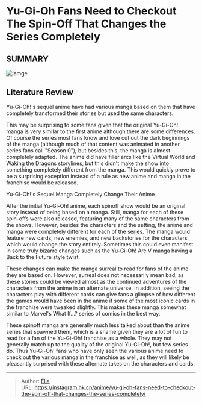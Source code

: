 # Yu-Gi-Oh Fans Need to Checkout The Spin-Off That Changes the Series Completely


## SUMMARY 

![iamge](https://static1.srcdn.com/wordpress/wp-content/uploads/2023/09/jaden-from-yu-gi-oh-gx-s-manga-and-anime.jpg)

## Literature Review

Yu-Gi-Oh!&#39;s sequel anime have had various manga based on them that have completely transformed their stories but used the same characters.





This may be surprising to some fans given that the original Yu-Gi-Oh! manga is very similar to the first anime although there are some differences. Of course the series most fans know and love cut out the dark beginnings of the manga (although much of that content was animated in another series fans call &#34;Season 0&#34;), but besides this, the manga is almost completely adapted. The anime did have filler arcs like the Virtual World and Waking the Dragons storylines, but this didn&#39;t make the show into something completely different from the manga. This would quickly prove to be a surprising exception instead of a rule as new anime and manga in the franchise would be released.





 Yu-Gi-Oh!&#39;s Sequel Manga Completely Change Their Anime 
          

After the initial Yu-Gi-Oh! anime, each spinoff show would be an original story instead of being based on a manga. Still, manga for each of these spin-offs were also released, featuring many of the same characters from the shows. However, besides the characters and the setting, the anime and manga were completely different for each of the series. The manga would feature new cards, new enemies, and new backstories for the characters which would change the story entirely. Sometimes this could even manifest in some truly bizarre changes such as the Yu-Gi-Oh! Arc V manga having a Back to the Future style twist.

These changes can make the manga surreal to read for fans of the anime they are based on. However, surreal does not necessarily mean bad, as these stories could be viewed almost as the continued adventures of the characters from the anime in an alternate universe. In addition, seeing the characters play with different cards can give fans a glimpse of how different the games would have been in the anime if some of the most iconic cards in the franchise were tweaked slightly. This makes these manga somewhat similar to Marvel&#39;s What If…? series of comics in the best way.




          

These spinoff manga are generally much less talked about than the anime series that spawned them, which is a shame given they are a lot of fun to read for a fan of the Yu-Gi-Oh! franchise as a whole. They may not generally match up to the quality of the original Yu-Gi-Oh!, but few series do. Thus Yu-Gi-Oh! fans who have only seen the various anime need to check out the various manga in the franchise as well, as they will likely be pleasantly surprised with these alternate takes on the characters and cards.



---

> Author: [Ella](https://instagram.hk.cn/)  
> URL: https://instagram.hk.cn/anime/yu-gi-oh-fans-need-to-checkout-the-spin-off-that-changes-the-series-completely/  

